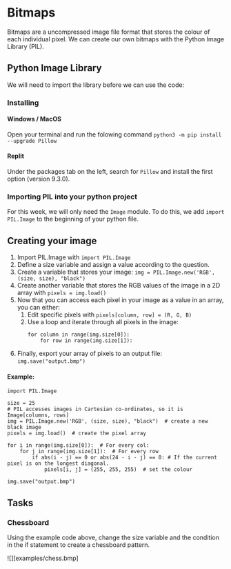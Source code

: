# Bitmaps

Bitmaps are a uncompressed image file format that stores the colour of each individual pixel. We can create our own bitmaps with the Python Image Library (PIL).

## Python Image Library

We will need to import the library before we can use the code:

### Installing
#### Windows / MacOS
Open your terminal and run the folowing command
```python3 -m pip install --upgrade Pillow```

#### Replit
Under the packages tab on the left, search for ```Pillow``` and install the first option (version 9.3.0).

### Importing PIL into your python project
For this week, we will only need the ```Image``` module. To do this, we add ```import PIL.Image``` to the beginning of your python file.

## Creating your image

1. Import PIL.Image with ```import PIL.Image```
2. Define a size variable and assign a value according to the question.
3. Create a variable that stores your image: ```img = PIL.Image.new('RGB', (size, size), "black")```
4. Create another variable that stores the RGB values of the image in a 2D array with ```pixels = img.load()```
5. Now that you can access each pixel in your image as a value in an array, you can either:
   1. Edit specific pixels with ```pixels[column, row] = (R, G, B)```
   2. Use a loop and iterate through all pixels in the image:
        ```
        for column in range(img.size[0]):
            for row in range(img.size[1]):
        ```
6. Finally, export your array of pixels to an output file: ```img.save("output.bmp")```

#### Example:
```
import PIL.Image

size = 25
# PIL accesses images in Cartesian co-ordinates, so it is Image[columns, rows]
img = PIL.Image.new('RGB', (size, size), "black")  # create a new black image
pixels = img.load()  # create the pixel array

for i in range(img.size[0]):  # For every col:
    for j in range(img.size[1]):  # For every row
        if abs(i - j) == 0 or abs(24 - i - j) == 0: # If the current pixel is on the longest diagonal.
            pixels[i, j] = (255, 255, 255)  # set the colour

img.save("output.bmp")
```

## Tasks

### Chessboard
Using the example code above, change the size variable and the condition in the if statement to create a chessboard pattern.

![][examples/chess.bmp]